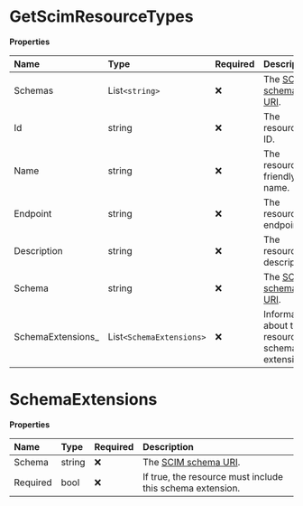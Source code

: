 # GetScimResourceTypes

**Properties**

| Name               | Type                     | Required | Description                                                              |
| :----------------- | :----------------------- | :------- | :----------------------------------------------------------------------- |
| Schemas            | List`<string>`           | ❌       | The [SCIM schema URI](https://www.iana.org/assignments/scim/scim.xhtml). |
| Id                 | string                   | ❌       | The resource's ID.                                                       |
| Name               | string                   | ❌       | The resource's friendly name.                                            |
| Endpoint           | string                   | ❌       | The resource's endpoint.                                                 |
| Description        | string                   | ❌       | The resource's description.                                              |
| Schema             | string                   | ❌       | The [SCIM schema URI](https://www.iana.org/assignments/scim/scim.xhtml). |
| SchemaExtensions\_ | List`<SchemaExtensions>` | ❌       | Information about the resource's schema extensions.                      |

# SchemaExtensions

**Properties**

| Name     | Type   | Required | Description                                                              |
| :------- | :----- | :------- | :----------------------------------------------------------------------- |
| Schema   | string | ❌       | The [SCIM schema URI](https://www.iana.org/assignments/scim/scim.xhtml). |
| Required | bool   | ❌       | If true, the resource must include this schema extension.                |

<!-- This file was generated by liblab | https://liblab.com/ -->

